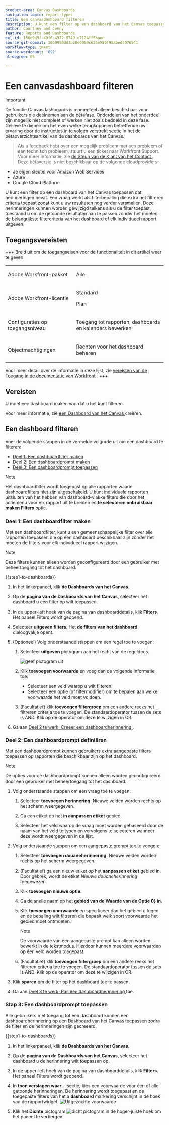 ```yaml
---
product-area: Canvas Dashboards
navigation-topic: report-types
title: Een canvasdashboard filteren
description: U kunt een filter op een dashboard van het Canvas toepassen nadat het is gecreeerd.
author: Courtney and Jenny
feature: Reports and Dashboards
exl-id: 156e9d3f-49f6-4372-9749-c7124ff5baee
source-git-commit: 1059950dd3b20e0959c626e580f958bed5076541
workflow-type: tm+mt
source-wordcount: '892'
ht-degree: 0%

---
```


# Een canvasdashboard filteren

>[!IMPORTANT]
>
>De functie Canvasdashboards is momenteel alleen beschikbaar voor gebruikers die deelnemen aan de bètafase. Onderdelen van het onderdeel zijn mogelijk niet compleet of werken niet zoals bedoeld in deze fase. Gelieve te dienen om het even welke terugkoppelen betreffende uw ervaring door de instructies in [ te volgen verstrekt ](/help/quicksilver/product-announcements/betas/canvas-dashboards-beta/canvas-dashboards-beta-information.md#provide-feedback) sectie in het de bètaoverzichtsartikel van de dashboards van het Canvas.<br>
>>Als u feedback hebt over een mogelijk probleem met een probleem of een technisch probleem, stuurt u een ticket naar Workfront Support. Voor meer informatie, zie [ de Steun van de Klant van het Contact ](/help/quicksilver/workfront-basics/tips-tricks-and-troubleshooting/contact-customer-support.md).<br>
>>Deze bètaversie is niet beschikbaar op de volgende cloudproviders:
>
>* Je eigen sleutel voor Amazon Web Services
>* Azure
>* Google Cloud Platform


U kunt een filter op een dashboard van het Canvas toepassen dat herinneringen bevat. Een vraag werkt als filterbepaling die extra het filtreren criteria toepast zodat kunt u uw resultaten nog verder versmallen. Deze herinneringen kunnen worden gewijzigd telkens als u de filter toepast, toestaand u om de getoonde resultaten aan te passen zonder het moeten de belangrijkste filtercriteria van het dashboard of elk individueel rapport uitgeven.

## Toegangsvereisten

+++ Breid uit om de toegangseisen voor de functionaliteit in dit artikel weer te geven. 

<table style="table-layout:auto"> 
<col> 
</col> 
<col> 
</col> 
<tbody> 
<tr> 
   <td role="rowheader"><p>Adobe Workfront-pakket</p></td> 
   <td> 
<p>Alle </p> 
   </td> 
<tr> 
 <tr> 
   <td role="rowheader"><p>Adobe Workfront-licentie</p></td> 
   <td> 
<p>Standard</p> 
<p>Plan</p> 
   </td> 
   </tr> 
  </tr> 
  <tr> 
   <td role="rowheader"><p>Configuraties op toegangsniveau</p></td> 
   <td><p>Toegang tot rapporten, dashboards en kalenders bewerken</p>
  </td> 
  </tr> 
    </tr>  
        <tr> 
   <td role="rowheader"><p>Objectmachtigingen</p></td> 
   <td><p>Rechten voor het dashboard beheren</p>
  </td> 
  </tr> 
</tbody> 
</table>

Voor meer detail over de informatie in deze lijst, zie [ vereisten van de Toegang in de documentatie van Workfront ](/help/quicksilver/administration-and-setup/add-users/access-levels-and-object-permissions/access-level-requirements-in-documentation.md).
+++

## Vereisten

U moet een dashboard maken voordat u het kunt filteren.

Voor meer informatie, zie [ een Dashboard van het Canvas ](/help/quicksilver/reports-and-dashboards/canvas-dashboards/create-dashboards/create-dashboards.md) creëren.

## Een dashboard filteren

Voer de volgende stappen in de vermelde volgorde uit om een dashboard te filteren:

* [Deel 1: Een dashboardfilter maken](#part-1-create-a-dashboard-filter)
* [Deel 2: Een dashboardprompt maken](#part-2-define-a-dashboard-prompt)
* [Deel 3: Een dashboardprompt toepassen](#step-3-apply-a-dashboard-prompt)

>[!NOTE]
>
>Het dashboardfilter wordt toegepast op alle rapporten waarin dashboardfilters niet zijn uitgeschakeld.  U kunt individuele rapporten uitsluiten van het hebben van dashboard-vlakke filters die door het actiemenu voor elk rapport uit te breiden en **te selecteren onbruikbaar maken Filters** optie.


### Deel 1: Een dashboardfilter maken

Met een dashboardfilter, kunt u een gemeenschappelijke filter over alle rapporten toepassen die op een dashboard beschikbaar zijn zonder het moeten de filters voor elk individueel rapport wijzigen.

>[!NOTE]
>
>Deze filters kunnen alleen worden geconfigureerd door een gebruiker met beheertoegang tot het dashboard.


{{step1-to-dashboards}}

1. In het linkerpaneel, klik **de Dashboards van het Canvas**.

1. Op de **pagina van de Dashboards van het Canvas**, selecteer het dashboard u een filter op wilt toepassen.

1. In de upper-left hoek van de pagina van dashboarddetails, klik **Filters**. Het paneel Filters wordt geopend.

1. Selecteer **uitgeven filters**. Het **de filters van het dashboard** dialoogvakje opent.

1. (Optioneel) Volg onderstaande stappen om een regel toe te voegen:

   1. Selecteer **uitgeven** pictogram aan het recht van de regeldoos.

      ![ geef pictogram ](assets/edit-icon.png) uit

   1. Klik **toevoegen voorwaarde** en voeg dan de volgende informatie toe:
      * Selecteer een veld waarop u wilt filteren.
      * Selecteer een optie (of filtermodifier) om te bepalen aan welke voorwaarde het veld moet voldoen.

   1. (Facultatief) klik **toevoegen filtergroep** om een andere reeks het filtreren criteria toe te voegen. De standaardoperator tussen de sets is AND. Klik op de operator om deze te wijzigen in OR.

1. Ga aan [ Deel 2 te werk: Creeer een dashboardherinnering ](#part-2-define-a-dashboard-prompt).


### Deel 2: Een dashboardprompt definiëren

Met een dashboardprompt kunnen gebruikers extra aangepaste filters toepassen op rapporten die beschikbaar zijn op het dashboard.

>[!NOTE]
>
>De opties voor de dashboardprompt kunnen alleen worden geconfigureerd door een gebruiker met beheertoegang tot het dashboard.

1. Volg onderstaande stappen om een vraag toe te voegen:

   1. Selecteer **toevoegen herinnering**. Nieuwe velden worden rechts op het scherm weergegeven.

   1. Ga een etiket op het **in aanpassen etiket** gebied.

   1. Selecteer het veld waarop de vraag moet worden gebaseerd door de naam van het veld te typen en vervolgens te selecteren wanneer deze wordt weergegeven in de lijst. 

1. Volg onderstaande stappen om een aangepaste prompt toe te voegen:

   1. Selecteer **toevoegen douaneherinnering**. Nieuwe velden worden rechts op het scherm weergegeven.

   1. (Facultatief) ga een nieuw etiket op het **aanpassen etiket** gebied in. Door gebrek, wordt de etiket *Nieuwe douaneherinnering* toegewezen.

   1. Klik **toevoegen nieuwe optie**.

   1. Ga de snelle naam op het **gebied van de Waarde van de Optie 0} in.**

   1. Klik **toevoegen voorwaarde** en specificeer dan het gebied u tegen en de bepaling wilt filtreren die bepaalt welk soort voorwaarde het gebied moet ontmoeten.

      >[!NOTE]
      >
      >De voorwaarde van een aangepaste prompt kan alleen worden bewerkt in de tekstmodus. Hierdoor kunnen meerdere voorwaarden op één veld worden toegepast.


   1. (Facultatief) klik **toevoegen filtergroep** om een andere reeks het filtreren criteria toe te voegen. De standaardoperator tussen de sets is AND. Klik op de operator om deze te wijzigen in OR.

1. Klik **sparen** om de filter op het dashboard toe te passen.

1. Ga aan [ Deel 3 te werk: Pas een dashboardherinnering ](#step-3-apply-a-dashboard-prompt) toe.

### Stap 3: Een dashboardprompt toepassen

Alle gebruikers met toegang tot een dashboard kunnen een dashboardherinnering op een Dashboard van het Canvas toepassen zodra de filter en de herinneringen zijn gecreeerd.

{{step1-to-dashboards}}

1. In het linkerpaneel, klik **de Dashboards van het Canvas**.

1. Op de **pagina van de Dashboards van het Canvas**, selecteer het dashboard u de herinnering wilt toepassen op.

1. In de upper-left hoek van de pagina van dashboarddetails, klik **Filters**. Het paneel Filters wordt geopend.

1. In **toon verslagen waar...** sectie, kies een voorwaarde voor één of alle getoonde herinneringen. De herinnering wordt toegepast en de toegepaste filters van het a **dashboard** markering verschijnt in de hoek van de rapportwidget.
   ![ Uitgezochte voorwaarde ](assets/prompts-list.png)

1. Klik het **Dichte** pictogram ![ dicht pictogram ](assets/close-icon.png) in de hoger-juiste hoek om het paneel te verbergen.
